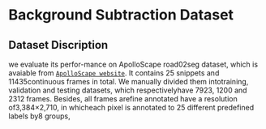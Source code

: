 # Background Subtraction Dataset
## Dataset Discription
we  evaluate  its  perfor-mance  on  ApolloScape  road02seg  dataset,  which  is  avaiable from [`ApolloScape website`](http://apolloscape.auto/scene.html). It contains 25 snippets and 11435continuous  frames  in  total.  We  manually  divided  them  intotraining,  validation  and  testing  datasets,  which  respectivelyhave  7923,  1200  and  2312  frames.  Besides,  all  frames  arefine  annotated  have  a  resolution  of3,384×2,710,  in  whicheach  pixel  is  annotated  to  25  different  predefined  labels  by8  groups,
